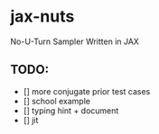 # jax-nuts
No-U-Turn Sampler Written in JAX


## TODO:
- [] more conjugate prior test cases
- [] school example
- [] typing hint + document
- [] jit